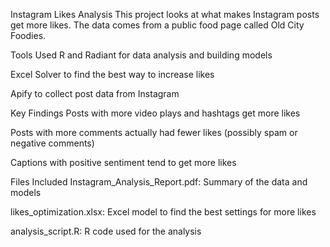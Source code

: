 Instagram Likes Analysis
This project looks at what makes Instagram posts get more likes. The data comes from a public food page called Old City Foodies.

Tools Used
R and Radiant for data analysis and building models

Excel Solver to find the best way to increase likes

Apify to collect post data from Instagram

Key Findings
Posts with more video plays and hashtags get more likes

Posts with more comments actually had fewer likes (possibly spam or negative comments)

Captions with positive sentiment tend to get more likes

Files Included
Instagram_Analysis_Report.pdf: Summary of the data and models

likes_optimization.xlsx: Excel model to find the best settings for more likes

analysis_script.R: R code used for the analysis

